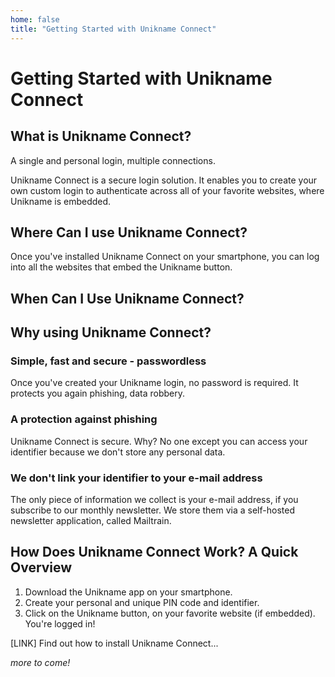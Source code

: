 ```yaml
---
home: false
title: "Getting Started with Unikname Connect"
---
```


# Getting Started with Unikname Connect

 ## What is Unikname Connect? 
A single and personal login, multiple connections. 

Unikname Connect is a secure login solution. It enables you to create your own custom login to authenticate across all of your favorite websites, where Unikname is embedded.

## Where Can I use Unikname Connect?
Once you've installed Unikname Connect on your smartphone, you can log into all the websites that embed the Unikname button.

## When Can I  Use Unikname Connect?
 ## Why using Unikname Connect? 
 ### Simple, fast and secure - passwordless
Once you've created your Unikname login, no password is required. It protects you again phishing, data robbery. 

### A protection against phishing
Unikname Connect is secure. Why? No one except you can access your identifier because we don't store any personal data.

### We don't link your identifier to your e-mail address

The only piece of information we collect is your e-mail address, if you subscribe to our monthly newsletter. We store them via a self-hosted newsletter application, called Mailtrain.

## How Does Unikname Connect Work? A Quick Overview
1. Download the Unikname app on your smartphone.
2. Create your personal and unique PIN code and identifier. 
3. Click on the Unikname button, on your favorite website (if embedded).
You're logged in!

[LINK] Find out how to install Unikname Connect... 



_more to come!_